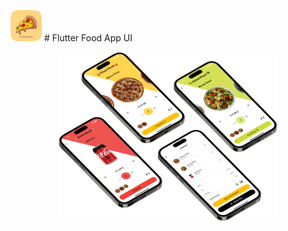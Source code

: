 <img src="https://raw.githubusercontent.com/pouyamaroufi/Flutter-Food-App-UI/master/assets/github/appicon.png" alt="flutter food app ui cover" width='50px' aligment='left'> # Flutter Food App UI

<p align="center">
<img src="https://raw.githubusercontent.com/pouyamaroufi/Flutter-Food-App-UI/master/assets/github/pouyamaroufi-foodapp-ui.png" alt="flutter food app ui cover" width='350px' aligment='center'>
</p>